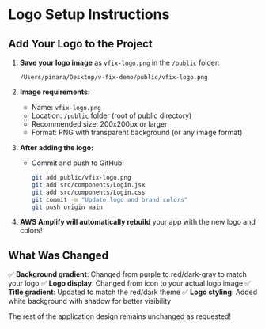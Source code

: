 # Logo Setup Instructions

## Add Your Logo to the Project

1. **Save your logo image** as `vfix-logo.png` in the `/public` folder:
   ```
   /Users/pinara/Desktop/v-fix-demo/public/vfix-logo.png
   ```

2. **Image requirements:**
   - Name: `vfix-logo.png`
   - Location: `/public` folder (root of public directory)
   - Recommended size: 200x200px or larger
   - Format: PNG with transparent background (or any image format)

3. **After adding the logo:**
   - Commit and push to GitHub:
     ```bash
     git add public/vfix-logo.png
     git add src/components/Login.jsx
     git add src/components/Login.css
     git commit -m "Update logo and brand colors"
     git push origin main
     ```

4. **AWS Amplify will automatically rebuild** your app with the new logo and colors!

## What Was Changed

✅ **Background gradient**: Changed from purple to red/dark-gray to match your logo
✅ **Logo display**: Changed from icon to your actual logo image
✅ **Title gradient**: Updated to match the red/dark theme
✅ **Logo styling**: Added white background with shadow for better visibility

The rest of the application design remains unchanged as requested!

